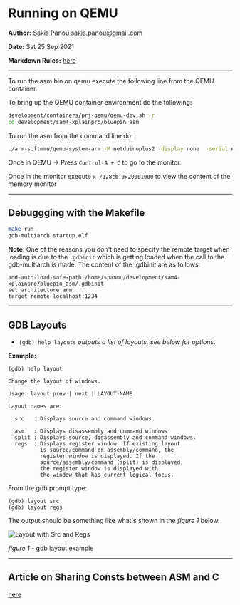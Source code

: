 # Running on QEMU

__Author:__ Sakis Panou <sakis.panou@gmail.com>

__Date:__ Sat 25 Sep 2021

__Markdown Rules:__ [here](https://www.markdownguide.org/basic-syntax/)

***

To run the asm bin on qemu execute the following line from the QEMU container.

To bring up the QEMU container environment do the following:
```bash
development/containers/prj-qemu/qemu-dev.sh -r
cd development/sam4-xplainpro/bluepin_asm
```

To run the asm from the command line do:

```bash
./arm-softmmu/qemu-system-arm -M netduinoplus2 -display none  -serial none -serial none -serial mon:stdio  -kernel ../../../sam4-xplainpro/bluepin_asm/startup.bin
```
Once in QEMU -> Press ```Control-A + C``` to go to the monitor.

Once in the monitor execute ```x /128cb 0x20001000```  to view the content of the memory monitor

***

## Debuggging with the Makefile

```bash
make run
gdb-multiarch startup.elf
```
**Note**: One of the reasons you don't need to specify the remote target when loading
is due to the ```.gdbinit``` which is getting loaded when the call to the gdb-multiarch is made. The content of the .gdbinit are as follows:
```
add-auto-load-safe-path /home/spanou/development/sam4-xplainpro/bluepin_asm/.gdbinit
set architecture arm
target remote localhost:1234
```
***


## GDB Layouts
- `(gdb) help layouts`  _outputs a list of layouts, see below for options._

__Example:__

```
(gdb) help layout

Change the layout of windows.

Usage: layout prev | next | LAYOUT-NAME

Layout names are:

  src   : Displays source and command windows.

  asm   : Displays disassembly and command windows.
  split : Displays source, disassembly and command windows.
  regs  : Displays register window. If existing layout
          is source/command or assembly/command, the
          register window is displayed. If the
          source/assembly/command (split) is displayed,
          the register window is displayed with
          the window that has current logical focus.
```
From the gdb prompt type:
```
(gdb) layout src
(gdb) layout regs
```

The output should be something like what's shown in the _figure 1_ below.

![Layout with Src and Regs](../docs/layout_src_regs.png)

_figure 1_ - gdb layout example


***

## Article on Sharing Consts between ASM and C
[here](https://www.microchip.com/forums/m249596.aspx)

